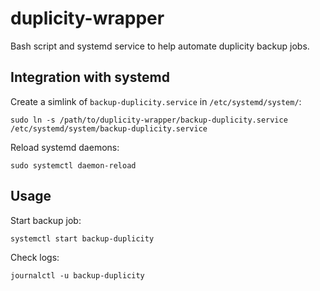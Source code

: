 # duplicity-wrapper
Bash script and systemd service to help automate duplicity backup jobs.

## Integration with systemd
Create a simlink of `backup-duplicity.service` in `/etc/systemd/system/`:
```
sudo ln -s /path/to/duplicity-wrapper/backup-duplicity.service /etc/systemd/system/backup-duplicity.service
```

Reload systemd daemons:
```
sudo systemctl daemon-reload
```

## Usage
Start backup job:
```
systemctl start backup-duplicity
```

Check logs:
```
journalctl -u backup-duplicity
```
